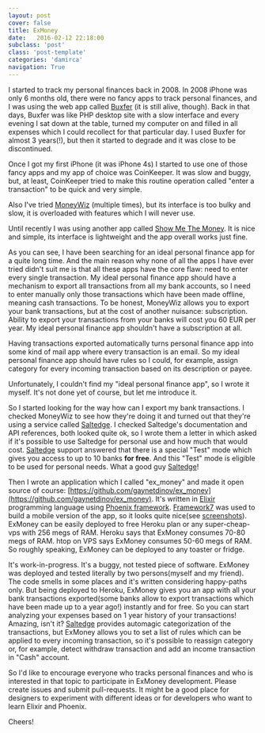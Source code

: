 ```yaml
---
layout: post
cover: false
title: ExMoney
date:   2016-02-12 22:18:00
subclass: 'post'
class: 'post-template'
categories: 'damirca'
navigation: True
---
```


I started to track my personal finances back in 2008. In 2008 iPhone was only 6 months old, there were no fancy apps to track personal finances, and I was using the web app called [Buxfer](https://www.buxfer.com) (it is still alive, though). Back in that days, Buxfer was like PHP desktop site with a slow interface and every evening I sat down at the table, turned my computer on and filled in all expenses which I could recollect for that particular day. I used Buxfer for almost 3 years(!), but then it started to degrade and it was close to be discontinued.

Once I got my first iPhone (it was iPhone 4s) I started to use one of those fancy apps and my app of choice was CoinKeeper. It was slow and buggy, but, at least, CoinKeeper tried to make this routine operation called "enter a transaction" to be quick and very simple.

Also I've tried [MoneyWiz](http://moneywizapp.com) (multiple times), but its interface is too bulky and slow, it is overloaded with features which I will never use.

Until recently I was using another app called [Show Me The Money](https://itunes.apple.com/en/app/gde-den-gi-ucet-rashodov-i/id906363437?mt=8). It is nice and simple, its interface is lightweight and the app overall works just fine.

As you can see, I have been searching for an ideal personal finance app for a quite long time. And the main reason why none of all the apps I have ever tried didn't suit me is that all these apps have the core flaw: need to enter every single transaction. My ideal personal finance app should have a mechanism to export all transactions from all my bank accounts, so I need to enter manually only those transactions which have been made offline, meaning cash transactions. To be honest, MoneyWiz allows you to export your bank transactions, but at the cost of another nuisance: subscription. Ability to export your transactions from your banks will cost you 60 EUR per year. My ideal personal finance app shouldn't have a subscription at all.

Having transactions exported automatically turns personal finance app into some kind of mail app where every transaction is an email. So my ideal personal finance app should have rules so I could, for example, assign category for every incoming transaction based on its description or payee.

Unfortunately, I couldn't find my "ideal personal finance app", so I wrote it myself. It's not done yet of course, but let me introduce it.

So I started looking for the way how can I export my bank transactions. I checked MoneyWiz to see how they're doing it and turned out that they're using a service called [Saltedge](https://www.saltedge.com). I checked Saltedge's documentation and API references, both looked quite ok, so I wrote them a letter in which asked if it's possible to use Saltedge for personal use and how much that would cost. [Saltedge](https://www.saltedge.com) support answered that there is a special "Test" mode which gives you access to up to 10 banks **for free**. And this "Test" mode is eligible to be used for personal needs. What a good guy [Saltedge](https://www.saltedge.com)!

Then I wrote an application which I called "ex_money" and made it open source of course: [https://github.com/gaynetdinov/ex_money](https://github.com/gaynetdinov/ex_money).
It's written in [Elixir](http://elixir-lang.org) programming language using [Phoenix framework](http://www.phoenixframework.org). [Framework7](http://framework7.io) was used to build a mobile version of the app, so it looks quite nice(see [screenshots](https://github.com/gaynetdinov/ex_money/tree/master/screenshots)). ExMoney can be easily deployed to free Heroku plan or any super-cheap-vps with 256 megs of RAM. Heroku says that ExMoney consumes 70-80 megs of RAM. htop on VPS says ExMoney consumes 50-60 megs of RAM. So roughly speaking, ExMoney can be deployed to any toaster or fridge.

It's work-in-progress. It's a buggy, not tested piece of software. ExMoney was deployed and tested literally by two persons(myself and my friend). The code smells in some places and it's written considering happy-paths only. But being deployed to Heroku, ExMoney gives you an app with all your bank transactions exported(some banks allow to export transactions which have been made up to a year ago!) instantly and for free. So you can start analyzing your expenses based on 1 year history of your transactions! Amazing, isn't it? [Saltedge](https://www.saltedge.com) provides automagic categorization of the transactions, but ExMoney allows you to set a list of rules which can be applied to every incoming transaction, so it's possible to reassign category or, for example, detect withdraw transaction and add an income transaction in "Cash" account.

So I'd like to encourage everyone who tracks personal finances and who is interested in that topic to participate in ExMoney development. Please create issues and submit pull-requests.
It might be a good place for designers to experiment with different ideas or for developers who want to learn Elixir and Phoenix.

Cheers!

